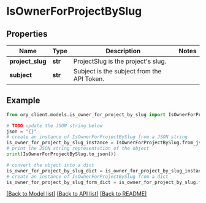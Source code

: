# IsOwnerForProjectBySlug


## Properties

Name | Type | Description | Notes
------------ | ------------- | ------------- | -------------
**project_slug** | **str** | ProjectSlug is the project&#39;s slug. | 
**subject** | **str** | Subject is the subject from the API Token. | 

## Example

```python
from ory_client.models.is_owner_for_project_by_slug import IsOwnerForProjectBySlug

# TODO update the JSON string below
json = "{}"
# create an instance of IsOwnerForProjectBySlug from a JSON string
is_owner_for_project_by_slug_instance = IsOwnerForProjectBySlug.from_json(json)
# print the JSON string representation of the object
print(IsOwnerForProjectBySlug.to_json())

# convert the object into a dict
is_owner_for_project_by_slug_dict = is_owner_for_project_by_slug_instance.to_dict()
# create an instance of IsOwnerForProjectBySlug from a dict
is_owner_for_project_by_slug_form_dict = is_owner_for_project_by_slug.from_dict(is_owner_for_project_by_slug_dict)
```
[[Back to Model list]](../README.md#documentation-for-models) [[Back to API list]](../README.md#documentation-for-api-endpoints) [[Back to README]](../README.md)


